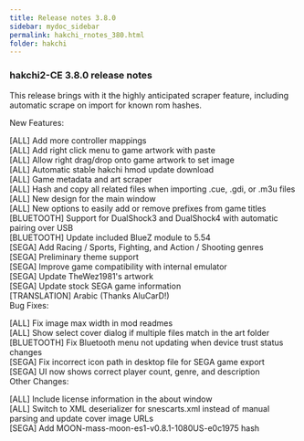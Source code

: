 ```yaml
---
title: Release notes 3.8.0
sidebar: mydoc_sidebar
permalink: hakchi_rnotes_380.html
folder: hakchi
---
```


### hakchi2-CE 3.8.0 release notes  

This release brings with it the highly anticipated scraper feature, including automatic scrape on import for known rom hashes.  

New Features:  

[ALL] Add more controller mappings  
[ALL] Add right click menu to game artwork with paste  
[ALL] Allow right drag/drop onto game artwork to set image  
[ALL] Automatic stable hakchi hmod update download  
[ALL] Game metadata and art scraper  
[ALL] Hash and copy all related files when importing .cue, .gdi, or .m3u files  
[ALL] New design for the main window  
[ALL] New options to easily add or remove prefixes from game titles  
[BLUETOOTH] Support for DualShock3 and DualShock4 with automatic pairing over USB  
[BLUETOOTH] Update included BlueZ module to 5.54  
[SEGA] Add Racing / Sports, Fighting, and Action / Shooting genres  
[SEGA] Preliminary theme support  
[SEGA] Improve game compatibility with internal emulator  
[SEGA] Update TheWez1981's artwork  
[SEGA] Update stock SEGA game information  
[TRANSLATION] Arabic (Thanks AluCarD!)  
Bug Fixes:  

[ALL] Fix image max width in mod readmes  
[ALL] Show select cover dialog if multiple files match in the art folder  
[BLUETOOTH] Fix Bluetooth menu not updating when device trust status changes  
[SEGA] Fix incorrect icon path in desktop file for SEGA game export  
[SEGA] UI now shows correct player count, genre, and description  
Other Changes:  

[ALL] Include license information in the about window  
[ALL] Switch to XML deserializer for snescarts.xml instead of manual parsing and update cover image URLs  
[SEGA] Add MOON-mass-moon-es1-v0.8.1-1080US-e0c1975 hash  
